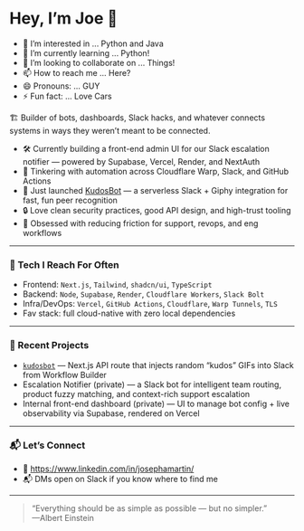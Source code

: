
# Hey, I’m Joe 👋
- 👀 I’m interested in ... Python and Java
- 🌱 I’m currently learning ... Python!
- 💞️ I’m looking to collaborate on ... Things!
- 📫 How to reach me ... Here?
- 😄 Pronouns: ... GUY
- ⚡ Fun fact: ... Love Cars

🏗️ Builder of bots, dashboards, Slack hacks, and whatever connects systems in ways they weren’t meant to be connected.

- 🛠 Currently building a front-end admin UI for our Slack escalation notifier — powered by Supabase, Vercel, Render, and NextAuth
- 🤖 Tinkering with automation across Cloudflare Warp, Slack, and GitHub Actions
- 🚀 Just launched [KudosBot](https://github.com/joemartin11/kudosbot) — a serverless Slack + Giphy integration for fast, fun peer recognition
- 🔒 Love clean security practices, good API design, and high-trust tooling
- 🧠 Obsessed with reducing friction for support, revops, and eng workflows

---

### 🧰 Tech I Reach For Often

- Frontend: `Next.js`, `Tailwind`, `shadcn/ui`, `TypeScript`
- Backend: `Node`, `Supabase`, `Render`, `Cloudflare Workers`, `Slack Bolt`
- Infra/DevOps: `Vercel`, `GitHub Actions`, `Cloudflare`, `Warp Tunnels`, `TLS`
- Fav stack: full cloud-native with zero local dependencies

---

### 🧪 Recent Projects

- [`kudosbot`](https://github.com/joemartin11/kudosbot) — Next.js API route that injects random “kudos” GIFs into Slack from Workflow Builder
- Escalation Notifier (private) — a Slack bot for intelligent team routing, product fuzzy matching, and context-rich support escalation
- Internal front-end dashboard (private) — UI to manage bot config + live observability via Supabase, rendered on Vercel

---

### 📬 Let’s Connect

- 🔗 https://www.linkedin.com/in/josephamartin/
- 📬 DMs open on Slack if you know where to find me

---

> “Everything should be as simple as possible — but no simpler.”  
> —Albert Einstein

<!---
joemartin11/joemartin11 is a ✨ special ✨ repository because its `README.md` (this file) appears on your GitHub profile.
You can click the Preview link to take a look at your changes.
--->

